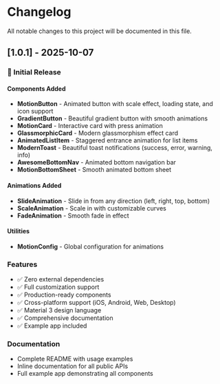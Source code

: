 # Changelog

All notable changes to this project will be documented in this file.

## [1.0.1] - 2025-10-07

### 🎉 Initial Release

#### Components Added
- **MotionButton** - Animated button with scale effect, loading state, and icon support
- **GradientButton** - Beautiful gradient button with smooth animations
- **MotionCard** - Interactive card with press animation
- **GlassmorphicCard** - Modern glassmorphism effect card
- **AnimatedListItem** - Staggered entrance animation for list items
- **ModernToast** - Beautiful toast notifications (success, error, warning, info)
- **AwesomeBottomNav** - Animated bottom navigation bar
- **MotionBottomSheet** - Smooth animated bottom sheet

#### Animations Added
- **SlideAnimation** - Slide in from any direction (left, right, top, bottom)
- **ScaleAnimation** - Scale in with customizable curves
- **FadeAnimation** - Smooth fade in effect

#### Utilities
- **MotionConfig** - Global configuration for animations

### Features
- ✅ Zero external dependencies
- ✅ Full customization support
- ✅ Production-ready components
- ✅ Cross-platform support (iOS, Android, Web, Desktop)
- ✅ Material 3 design language
- ✅ Comprehensive documentation
- ✅ Example app included

### Documentation
- Complete README with usage examples
- Inline documentation for all public APIs
- Full example app demonstrating all components
